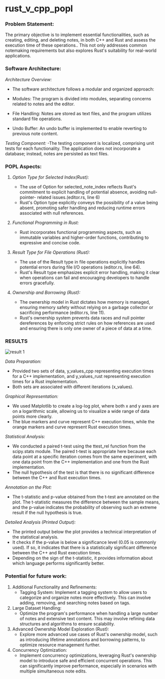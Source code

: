# rust_v_cpp_popl

### Problem Statement:
The primary objective is to implement essential functionalities, such as creating, editing, and deleting notes, in both C++ and Rust and assess the execution time of these operations.. This not only addresses common notemaking requirements but also explores Rust's suitability for real-world applications.

### Software Architecture:
*Architecture Overview:*
- The software architecture follows a modular and organized approach:

- Modules: The program is divided into modules, separating concerns related to notes and the editor.
- File Handling: Notes are stored as text files, and the program utilizes standard file operations.
- Undo Buffer: An undo buffer is implemented to enable reverting to previous note content.

*Testing Component:*
-The testing component is localized, comprising unit tests for each functionality. The application does not incorporate a database; instead, notes are persisted as text files.

### POPL Aspects:

1. *Option Type for Selected Index(Rust):*
    -  The use of Option<usize> for selected_note_index reflects Rust's commitment to explicit handling of potential absence, avoiding null-pointer-                      related issues.(editor.rs, line 6)
    -  Rust's Option type explicitly conveys the possibility of a value being absent, promoting safer handling and reducing runtime errors associated with                null references.

2. *Functional Programming in Rust:*
    -  Rust incorporates functional programming aspects, such as immutable variables and higher-order functions, contributing to expressive and concise code.

3. *Result Type for File Operations (Rust):*
    -  The use of the Result type in file operations explicitly handles potential errors during file I/O operations (editor.rs, line 64).
    -   Rust's Result type emphasizes explicit error handling, making it clear when operations can fail and encouraging developers to handle errors gracefully.

4. *Ownership and Borrowing (Rust):*
    -  The ownership model in Rust dictates how memory is managed, ensuring memory safety without relying on a garbage collector or sacrificing 
       performance (editor.rs, line 11).
    -  Rust's ownership system prevents data races and null pointer dereferences by enforcing strict rules on how references are used and ensuring there
       is only one owner of a piece of data at a time.  

### RESULTS
![result 1](https://github.com/Gautham793/rust_v_cpp_popl/assets/142087982/d8644f85-7e76-46b1-b0f6-765260ee2ebb)




*Data Preparation:*
   -  Provided two sets of data, y_values_cpp representing execution times for a C++ implementation, and y_values_rust representing execution times for a Rust           implementation.
   -  Both sets are associated with different iterations (x_values).

*Graphical Representation:*
   - We used Matplotlib to create a log-log plot, where both x and y axes are on a logarithmic scale, allowing us to visualize a wide range of data points more         clearly.
   - The blue markers and curve represent C++ execution times, while the orange markers and curve represent Rust execution times.

*Statistical Analysis:*
-  We conducted a paired t-test using the ttest_rel function from the scipy.stats module. The paired t-test is appropriate here because each data point at a          specific iteration comes from the same experiment, with one data point from the C++ implementation and one from the Rust implementation.
-  The null hypothesis of the test is that there is no significant difference between the C++ and Rust execution times.     

*Annotation on the Plot:*
- The t-statistic and p-value obtained from the t-test are annotated on the plot. The t-statistic measures the difference between the sample means,
       and the p-value indicates the probability of observing such an extreme result if the null hypothesis is true.

*Detailed Analysis (Printed Output):*
- The printed output below the plot provides a technical interpretation of the statistical analysis.
- It checks if the p-value is below a significance level (0.05 is commonly used). If so, it indicates that there is a statistically significant difference           between the C++ and Rust execution times.
- Depending on the sign of the t-statistic, it provides information about which language performs significantly better.

### Potential for future work:
1. Additional Functionality and Refinements:
      - Tagging System:  Implement a tagging system to allow users to categorize and organize notes more effectively. This can involve adding, removing, and               searching notes based on tags.
2. Large Dataset Handling:
     - Optimize the program's performance when handling a large number of notes and extensive text content. This may involve refining data                                structures and algorithms to ensure scalability.
3. Advanced Ownership Model Exploration (Rust):
     - Explore more advanced use cases of Rust's ownership model, such as introducing lifetime annotations and borrowing patterns, to optimize resource management        further.
4. Concurrency Optimization:
     - Implement concurrency optimizations, leveraging Rust's ownership model to introduce safe and efficient concurrent operations. This can significantly               improve performance, especially in scenarios with multiple simultaneous note edits.
